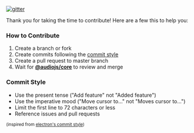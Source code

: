 [![gitter](https://badges.gitter.im/Join%20Chat.svg)](https://gitter.im/audiojs/audio)

Thank you for taking the time to contribute!  Here are a few this to help you:

### How to Contribute

 1. Create a branch or fork
 2. Create commits following the [commit style](#Commit-Style)
 3. Create a pull request to master branch
 4. Wait for [**@audiojs/core**](https://github.com/orgs/audiojs/teams/core) to review and merge

### Commit Style

 - Use the present tense ("Add feature" not "Added feature")
 - Use the imperative mood ("Move cursor to..." not "Moves cursor to...")
 - Limit the first line to 72 characters or less
 - Reference issues and pull requests

<sub>(inspired from [electron's commit style](https://github.com/electron/electron/blob/master/CONTRIBUTING.md))</sub>
